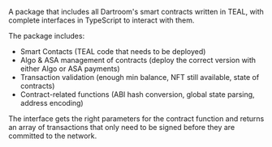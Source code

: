 A package that includes all Dartroom's smart contracts written in TEAL, with complete interfaces in TypeScript to interact with them.

The package includes:
- Smart Contacts (TEAL code that needs to be deployed)
- Algo & ASA management of contracts (deploy the correct version with either Algo or ASA payments)
- Transaction validation (enough min balance, NFT still available, state of contracts)
- Contract-related functions (ABI hash conversion, global state parsing, address encoding)

The interface gets the right parameters for the contract function and returns an array of transactions that only need to be signed before they are committed to the network.